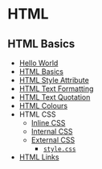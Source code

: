 # HTML
## HTML Basics
- [Hello World](https://github.com/aniketrepo/web-foundations/blob/main/code/html/HelloWorld.html)
- [HTML Basics](https://github.com/aniketrepo/web-foundations/blob/main/code/html/Basics.html)
- [HTML Style Attribute](https://github.com/aniketrepo/web-foundations/blob/main/code/html/StyleAttribute.html)
- [HTML Text Formatting](https://github.com/aniketrepo/web-foundations/blob/main/code/html/TextFormatting.html)
- [HTML Text Quotation](https://github.com/aniketrepo/web-foundations/blob/main/code/html/TextQuotation.html)
- [HTML Colours](https://github.com/aniketrepo/web-foundations/blob/main/code/html/Colors.html)
- HTML CSS
	- [Inline CSS](https://github.com/aniketrepo/web-foundations/blob/main/code/html/InlineCSS.html)
	- [Internal CSS](https://github.com/aniketrepo/web-foundations/blob/main/code/html/InternalCSS.html)
	- [External CSS](https://github.com/aniketrepo/web-foundations/blob/main/code/html/ExternalCSS.html)
		- [`style.css`](https://github.com/aniketrepo/web-foundations/blob/main/code/html/style.css)
- [HTML Links]()